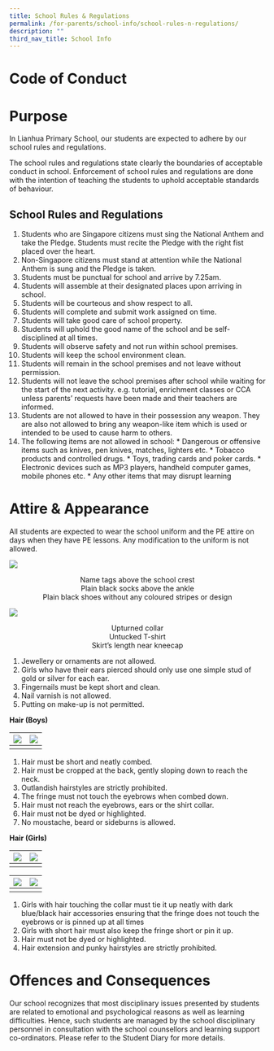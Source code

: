 ```yaml
---
title: School Rules & Regulations
permalink: /for-parents/school-info/school-rules-n-regulations/
description: ""
third_nav_title: School Info
---
```

# **Code of Conduct**
# **Purpose**
In Lianhua Primary School, our students are expected to adhere by our school rules and regulations.

  

The school rules and regulations state clearly the boundaries of acceptable conduct in school. Enforcement of school rules and regulations are done with the intention of teaching the students to uphold acceptable standards of behaviour.
## **School Rules and Regulations**

1.  Students who are Singapore citizens must sing the National Anthem and take the Pledge. Students must recite the Pledge with the right fist placed over the heart.
2.  Non-Singapore citizens must stand at attention while the National Anthem is sung and the Pledge is taken.
3.  Students must be punctual for school and arrive by 7.25am.
4.  Students will assemble at their designated places upon arriving in school.
5.  Students will be courteous and show respect to all.
6.  Students will complete and submit work assigned on time.
7.  Students will take good care of school property.
8.  Students will uphold the good name of the school and be self-disciplined at all times.
9.  Students will observe safety and not run within school premises.
10.  Students will keep the school environment clean.
11.  Students will remain in the school premises and not leave without permission.
12.  Students will not leave the school premises after school while waiting for the start of the next activity. e.g. tutorial, enrichment classes or CCA unless parents’ requests have been made and their teachers are informed.
13.  Students are not allowed to have in their possession any weapon. They are also not allowed to bring any weapon-like item which is used or intended to be used to cause harm to others.
14.  The following items are not allowed in school:
    *   Dangerous or offensive items such as knives, pen knives, matches, lighters etc.
    *   Tobacco products and controlled drugs.
    *   Toys, trading cards and poker cards.
    *   Electronic devices such as MP3 players, handheld computer games, mobile phones etc.
    *   Any other items that may disrupt learning


# **Attire &amp; Appearance**

All students are expected to wear the school uniform and the PE attire on days when they have PE lessons. Any modification to the uniform is not allowed.


![](/images/School%20Info/School%20Rules%20&amp;%20Regulations/School%20Attire/boy%20front.png)

<center> Name tags above the school crest</center> <center>Plain black socks above the ankle</center><center>Plain black shoes without any coloured stripes or design</center>
	
![](/images/School%20Info/School%20Rules%20&amp;%20Regulations/School%20Attire/girl%20front.png)


<center>Upturned collar</center> 
<center>Untucked T-shirt</center>
<center>Skirt’s length near kneecap</center>
	


1.  Jewellery or ornaments are not allowed.
2.  Girls who have their ears pierced should only use one simple stud of gold or silver for each ear.
3.  Fingernails must be kept short and clean.
4.  Nail varnish is not allowed.
5.  Putting on make-up is not permitted.


**Hair (Boys)**


|![](/images/School%20Info/School%20Rules%20&amp;%20Regulations/School%20Attire/boy%20hair%20front.png) |![](/images/School%20Info/School%20Rules%20&amp;%20Regulations/School%20Attire/boy%20hair%20back.png)  | 
| -------- | -------- | 
|     |    | 

1.  Hair must be short and neatly combed.
2.  Hair must be cropped at the back, gently sloping down to reach the neck.
3.  Outlandish hairstyles are strictly prohibited.
4.  The fringe must not touch the eyebrows when combed down.
5.  Hair must not reach the eyebrows, ears or the shirt collar.
6.  Hair must not be dyed or highlighted.
7.  No moustache, beard or sideburns is allowed.


**Hair (Girls)**

|![](/images/School%20Info/School%20Rules%20&amp;%20Regulations/School%20Attire/girl%20short%20hair%20front2.png)  |![](/images/School%20Info/School%20Rules%20&amp;%20Regulations/School%20Attire/girl%20short%20hair%20side3.png) | 
| -------- | -------- | 
|   |   | 

| ![](/images/School%20Info/School%20Rules%20&amp;%20Regulations/School%20Attire/girl%20long%20hair%20front2.png) | ![](/images/School%20Info/School%20Rules%20&amp;%20Regulations/School%20Attire/girl%20long%20hair%20side.png) | 
| -------- | -------- | 
|   |   | 

1.  Girls with hair touching the collar must tie it up neatly with dark blue/black hair accessories ensuring that the fringe does not touch the eyebrows or is pinned up at all times
2.  Girls with short hair must also keep the fringe short or pin it up.
3.  Hair must not be dyed or highlighted.
4.  Hair extension and punky hairstyles are strictly prohibited.

# **Offences and Consequences**


Our school recognizes that most disciplinary issues presented by students are related to emotional and psychological reasons as well as learning difficulties. Hence, such students are managed by the school disciplinary personnel in consultation with the school counsellors and learning support co-ordinators. Please refer to the Student Diary for more details.